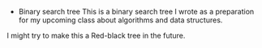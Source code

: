 * Binary search tree
This is a binary search tree I wrote as a preparation for my upcoming class about algorithms and data structures.

I might try to make this a Red-black tree in the future.